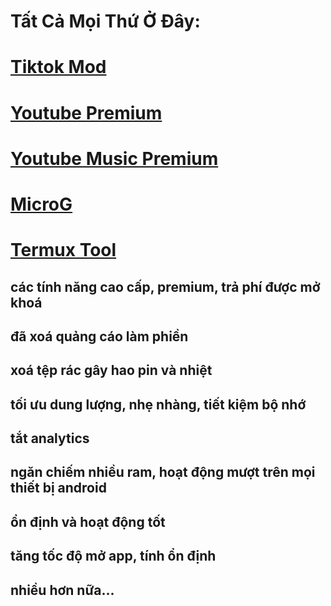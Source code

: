 
# Tất Cả Mọi Thứ Ở Đây: 

# [Tiktok Mod](https://github.com/manhokok/ytb-premium/releases/download/Final/tiktok-mod.apk)


# [Youtube Premium](https://github.com/manhokok/ytb-premium/releases/download/Final/youtube-premium-v19.47.53.apk)

# [Youtube Music Premium](https://github.com/manhokok/ytb-premium/releases/download/Final/youtube-music-premium.apk)


# [MicroG](https://github.com/manhokok/ytb-premium/releases/download/Stable19.45.38/MicroG.apk)

# [Termux Tool](https://github.com/manhokok/ToolSdcard/)

## các tính năng cao cấp, premium, trả phí được mở khoá
## đã xoá quảng cáo làm phiền
## xoá tệp rác gây hao pin và nhiệt
## tối ưu dung lượng, nhẹ nhàng, tiết kiệm bộ nhớ
## tắt analytics
## ngăn chiếm nhiều ram, hoạt động mượt trên mọi thiết bị android
## ổn định và hoạt động tốt
## tăng tốc độ mở app, tính ổn định
## nhiều hơn nữa...
